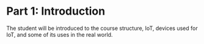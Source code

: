 # Part 1: Introduction
The student will be introduced to the course structure, IoT, devices used for
IoT, and some of its uses in the real world.
